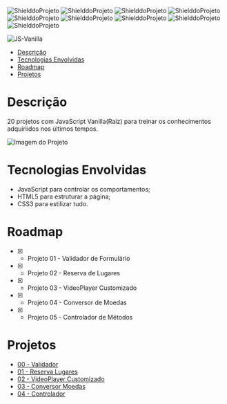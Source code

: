 <!-- PARA ESCOLHER AS CORES DAS LINGUAGENS USAR O SITE https://brandcolors.net/ -->
![ShielddoProjeto](https://img.shields.io/badge/Projeto-JS_Vanilla-b52e31.svg?style=for-the-badge)
![ShielddoProjeto](https://img.shields.io/badge/Versão-1.0.0-e9ebec.svg?style=for-the-badge)
![ShielddoProjeto](https://img.shields.io/badge/Linguagem-JavaScript-f7df1e.svg?style=for-the-badge)
![ShielddoProjeto](https://img.shields.io/badge/Markup-HTML-e34f26.svg?style=for-the-badge)
![ShielddoProjeto](https://img.shields.io/badge/Estilo-CSS-002561.svg?style=for-the-badge)
![ShielddoProjeto](https://img.shields.io/github/repo-size/adrianoleitedasilva/js-vanilla?style=for-the-badge)
![ShielddoProjeto](https://img.shields.io/tokei/lines/github/adrianoleitedasilva/js-vanilla?style=for-the-badge)
![ShielddoProjeto](https://img.shields.io/github/stars/adrianoleitedasilva/js-vanilla?style=for-the-badge) 
![ShielddoProjeto](https://img.shields.io/github/last-commit/adrianoleitedasilva/js-vanilla?style=for-the-badge)

<!-- Envie a imagem por meio de uma ISSUE e cole o link aqui nessa linha abaixo -->
![JS-Vanilla](https://user-images.githubusercontent.com/6373438/169386500-d7e399e4-64cf-4c25-b8f1-7427320cb801.png)

- [Descrição](#descrição)
- [Tecnologias Envolvidas](#tecnologias-envolvidas)
- [Roadmap](#roadmap)
- [Projetos](#projetos)
  
# Descrição

20 projetos com JavaScript Vanilla(Raiz) para treinar os conhecimentos adquiriidos nos últimos tempos.

![Imagem do Projeto](https://user-images.githubusercontent.com/6373438/169386680-b2576a5e-4141-4070-93fe-2997f17378b4.png)

# Tecnologias Envolvidas

- JavaScript para controlar os comportamentos;
- HTML5 para estruturar a página;
- CSS3 para estilizar tudo.

# Roadmap
- [x] - Projeto 01 - Validador de Formulário
- [x] - Projeto 02 - Reserva de Lugares
- [x] - Projeto 03 - VideoPlayer Customizado
- [x] - Projeto 04 - Conversor de Moedas
- [x] - Projeto 05 - Controlador de Métodos

# Projetos

- [00 - Validador](https://adrianoleitedasilva.github.io/js-vanilla/00_validador/)
- [01 - Reserva Lugares](https://adrianoleitedasilva.github.io/js-vanilla/01_reserva_lugares/)
- [02 - VideoPlayer Customizado](https://adrianoleitedasilva.github.io/js-vanilla/02_videoplayer/)
- [03 - Conversor Moedas](https://adrianoleitedasilva.github.io/js-vanilla/03_conversor_moedas/)
- [04 - Controlador](https://adrianoleitedasilva.github.io/js-vanilla/04_controlador/)


